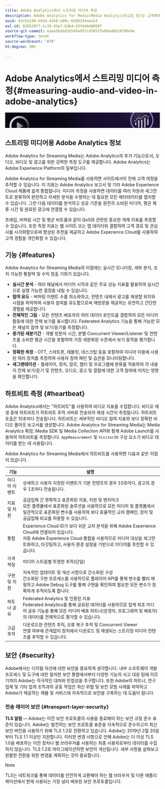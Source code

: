 ```yaml
---
title: Adobe Analytics에서 스트리밍 미디어 측정
description: Adobe Analytics for Media(Media Analytics라고도 함)는 고객에게 컨텐츠, 오디오 및 광고에 대한 강력한 미디어 측정 기능을 제공합니다.
uuid: b3cbe240-b94d-42b8-a99c-0280334aaa14
exl-id: 826530f7-2c39-41ef-b3b4-d3f44b46858f
source-git-commit: eaae56abd3e549ad57c45852fe0bedb618f80e9e
workflow-type: tm+mt
source-wordcount: '879'
ht-degree: 98%

---
```


# Adobe Analytics에서 스트리밍 미디어 측정{#measuring-audio-and-video-in-adobe-analytics}

![배너](./assets/media_analytics_banner.png)

## 스트리밍 미디어용 Adobe Analytics 정보

Adobe Analytics for Streaming Media는 Adobe Analytics의 추가 기능으로서, 오디오, 비디오 및 광고를 위한 강력한 측정 도구를 제공합니다. Adobe Analytics는 Adobe Experience Platform의 일부입니다.

Adobe Analytics for Streaming Media를 사용하면 사이트에서의 전체 고객 여정을 추적할 수 있습니다. 이 지표는 Adobe Analytics 보고서 및 기타 Adobe Experience Cloud 제품에 쉽게 통합됩니다. 미디어 측정을 사용하면 데이터를 여러 차원과 세그먼트로 분류하여 완전하고 자세한 분석을 수행하는 데 필요한 모든 메타데이터를 캡처할 수 있습니다. 그런 다음 데이터를 분석하고 성공 기준을 완전히 소비된 미디어, 평균 체류 시간 및 완료된 광고에 연결할 수 있습니다.

프레임, 버퍼링 시간 및 평균 비트율과 같이 QoS와 관련된 중요한 게재 지표를 측정할 수 있습니다. 또한 측정 지표는 웹 사이트 또는 앱 데이터와 결합하여 고객 경로 및 관심사를 시각화함으로써 향상된 추천을 제공하고 Adobe Experience Cloud를 사용하여 고객 경험을 개인화할 수 있습니다.

## 기능 {#features}

Adobe Analytics for Streaming Media의 이점에는 실시간 모니터링, 세부 분석, 조치 가능한 통찰력 및 수익 창출 기회가 있습니다.
* **실시간 분석** - 여러 채널에서 미디어 시작과 같은 주요 성능 지표를 활용하여 실시간으로 실행 가능한 결정을 내릴 수 있습니다.
* **참여 유도** - 버퍼링 이벤트 수를 최소화하고, 컨텐츠 내에서 광고를 재생할 위치와 시점을 파악하여 사용자 참여를 유도함으로써 재방문을 제공하는 유연하고 간단한 경험을 제공합니다.
* **전체적인 그림** - 모든 컨텐츠 배포자의 여러 데이터 포인트를 결합하여 모든 미디어 활동에 대한 전체 보기를 표시합니다. Federated Analytics 기능을 통해 가능한 모든 채널의 참여 및 보기/듣기를 측정합니다.
* **증가된 세분기간** - 개별 방문자 시간, 분별 Concurrent Viewer/Listener 및 컨텐츠를 소비한 평균 시간을 포함하여 가장 세분화된 수준에서 보기 동작을 평가합니다.
* **정확한 측정** - OTT, 스마트폰, 태블릿, 데스크탑 등을 포함하여 미디어 이용에 사용된 여러 장치를 측정하여 사용자 참여 패턴 및 습관을 모니터링합니다.
* **세그멘테이션** - 플레이어, 장치, 장르, 챕터 및 프로그램에 분류를 적용하여 각 내용이 전체 보기/듣기 및 컨텐츠, 오디오, 광고 및 결합에 대한 고객 참여에 미치는 영향을 확인합니다.

## 하트비트 측정 {#heartbeat}

Adobe Analytics에서는 &quot;하트비트&quot;를 사용하여 비디오 지표를 수집합니다. 비디오 재생 중에 하트비트가 하트비트 추적 서버로 전송되어 재생 시간이 측정됩니다. 하트비트 호출은 10초마다 전송됩니다. 하트비트는 세부적인 비디오 참여 지표와 보다 정확한 비디오 폴아웃 보고서를 생성합니다. Adobe Analytics for Streaming Media는 Media Analytics 확장, Media SDK 및 Media Collection API와 함께 Adobe Launch를 사용하여 하트비트를 측정합니다. `AppMeasurement` 및 `VisitorID` 구성 요소가 비디오 데이터를 받는 데 사용됩니다.

Adobe Analytics for Streaming Media에서 하트비트를 사용하면 다음과 같은 이점이 있습니다.

| 기능 | 설명 |
|----------------------------|-----------------------------------------------------------------------------------------------------------------------------------------------------------------------------------------------------------------------------------------------------------------------------------------------|
| 미디어 이벤트 | 상세하고 사용자 지정된 이벤트가 기본 컨텐츠의 경우 10초마다, 광고의 경우 1초마다 전송됩니다. |
| 지표 및 차원 | 공급업체 간 명확하고 표준화된 지표, 차원 및 벤치마크<br>모든 플랫폼에서 표준화된 솔루션을 사용하므로 모든 미디어 및 플랫폼에서 일관적으로 표준화된 변수를 사용하여 보다 효율적인 교차 캠페인, 장치 및 공급업체 비교를 허용할 수 있습니다. |
| 통합 | Experience Cloud ID가 보다 쉬운 교차 분석을 위해 Adobe Experience Cloud에 연결되어 있습니다.<br>자동 Adobe Experience Cloud 통합을 사용하므로 미디어 대상을 세그먼트화하고, 타깃팅하고, 사용자 환경 설정을 기반으로 미디어를 추천할 수 있습니다. |
| 가격 책정 | 미디어 스트림별 투명한 추적(단일) |
| 구현 및 지원 | 지속적인 업데이트 및 개선 사항으로 간소화된 구성<br>간소화된 구현 프로세스를 사용하므로 플레이어 API를 통해 변수를 빨리 매핑하고 Adobe Debug 도구를 통해 구현을 확인하여 필요한 모든 변수가 정확하게 추적되도록 합니다. |
| 파트너 공유 | Federated Analytics 및 인증된 지표<br>Federated Analytics를 통해 공유된 데이터를 사용하므로 업계 최초 미디어 공유 기능을 통해 모든 미디어 배포 파트너(운영자, 프로그래머 및 배포자)의 데이터를 전체적으로 평가할 수 있습니다. |
| 고급 추적 | 다운로드한 컨텐츠 추적, 오류 복구 추적 및 Concurrent Viewer<br>연결 여부에 관계없이 장치에서 다운로드 및 재생되는 스트리밍 미디어 컨텐츠를 추적할 수 있습니다. |



## 보안 {#security}

Adobe에서는 디지털 자산에 대한 보안을 중요하게 생각합니다. 내부 소프트웨어 개발 프로세스 및 도구에 대한 철저한 보안 통합에서부터 다양한 기능의 사고 대응 팀에 이르기까지 Adobe는 적극적인 대처와 민첩성을 추구합니다. 또한 Adobe의 파트너, 연구 업체 및 기타 업계 조직과의 공동 작업은 최신 위협 및 보안 모범 사례를 파악하고 Adobe가 제공하는 제품 및 서비스에 지속적으로 보안을 구축하는 데 도움이 됩니다.


### 전송 레이어 보안 {#transport-layer-security}

**TLS 알림 --** Adobe는 이전 보안 프로토콜의 사용을 종료해야 하는 보안 규정 준수 표준이 있습니다. Adobe는 발전하는 보안 프로토콜 표준을 지속적으로 준수하고자 최신 보안 버전을 사용하기 위해 TLS 1.2로 전환하고 있습니다. Adobe는 2019년 2월 20일부터 TLS 1.1 이상만 지원합니다. 이러한 변경 사항으로 인해 Adobe는 더 이상 TLS 1.0을 배포하는 이전 장치나 웹 브라우저를 사용하는 최종 사용자로부터 데이터를 수집하지 않습니다. TLS 1.2로 마이그레이션하면 보안이 개선됩니다. 세부 사항을 살펴보고 원활한 전환을 위한 변경을 계획하는 것이 중요합니다.

>[!NOTE]
>
>TLS는 네트워크를 통해 데이터를 안전하게 교환해야 하는 웹 브라우저 및 다른 애플리케이션에서 현재 사용되는 가장 널리 배포된 보안 프로토콜입니다.
